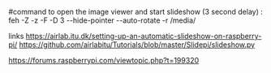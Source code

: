 #command to open the image viewer and start slideshow (3 second delay) : feh -Z -z -F -D 3 --hide-pointer --auto-rotate -r /media/

links
https://airlab.itu.dk/setting-up-an-automatic-slideshow-on-raspberry-pi/
https://github.com/airlabitu/Tutorials/blob/master/Slidepi/slideshow.py

https://forums.raspberrypi.com/viewtopic.php?t=199320
